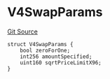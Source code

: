 # V4SwapParams
[Git Source](https://github.com/zammdefi/zRouter/blob/15c5fb7442065a88b0c255094f10ebd47b711ccb/src/zRouter.sol)


```solidity
struct V4SwapParams {
    bool zeroForOne;
    int256 amountSpecified;
    uint160 sqrtPriceLimitX96;
}
```

